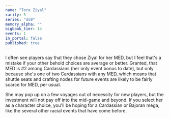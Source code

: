 ```yaml
---
name: "Tora Ziyal"
rarity: 5
series: "ds9"
memory_alpha: ""
bigbook_tier: 14
events: 1
in_portal: false
published: true
---
```


I often see players say that they chose Ziyal for her MED, but I feel that's a mistake if your other behold choices are average or better. Granted, that MED is #2 among Cardassians (her only event bonus to date), but only because she's one of two Cardassians with any MED, which means that shuttle seats and crafting nodes for future events are likely to be fairly scarce for MED, per usual.

She may pop up on a few voyages out of necessity for new players, but the investment will not pay off into the mid-game and beyond. If you select her as a character choice, you'll be hoping for a Cardassian or Bajoran mega, like the several other racial events that have come before.
